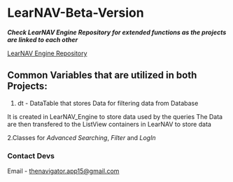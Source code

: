 # **LearNAV-Beta-Version**
***Check LearNAV Engine Repository for extended functions as the projects are linked to each other***

[LearNAV Engine Repository](https://github.com/the-navigator/LearNAV-Engine-MySQL)

## Common Variables that are utilized in both Projects:
1.	dt - DataTable that stores Data for filtering data from Database

It is created in LearNAV_Engine to store data used by the queries
The Data are then transfered to the ListView containers in LearNAV to store data

2.Classes for *Advanced Searching*, *Filter* and *LogIn*

### Contact Devs
Email - <thenavigator.app15@gmail.com>
